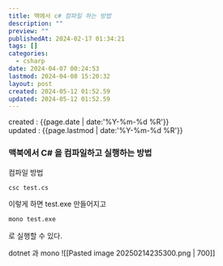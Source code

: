 ```yaml
---
title: 맥에서 c# 컴파일 하는 방법
description: ""
preview: ""
publishedAt: 2024-02-17 01:34:21
tags: []
categories:
  - csharp
date: 2024-04-07 00:24:53
lastmod: 2024-04-08 15:20:32
layout: post
created: 2024-05-12 01:52.59
updated: 2024-05-12 01:52.59
---
```


created : {{page.date | date:'%Y-%m-%d %R'}}  
updated : {{page.lastmod | date:'%Y-%m-%d %R'}}

### 맥북에서 C# 을 컴파일하고 실행하는 방법 

컴파일 방법  
```bash
csc test.cs
```

이렇게 하면 test.exe 만들어지고

```bash
mono test.exe
```

로 실행할 수 있다.


dotnet 과 mono
![[Pasted image 20250214235300.png | 700]]